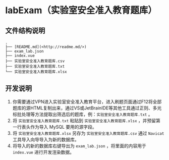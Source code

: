 # 

# labExam（实验室安全准入教育题库）

## 文件结构说明

```
.
├── [README.md](<http://readme.md/>)
├── exam_lab.json
├── index.vue
├── 实验室安全准入教育题库.csv
├── 实验室安全准入教育题库.txt
└── 实验室安全准入教育题库.xlsx

```

## 开发说明

1. 你需要通过VPN进入实验室安全准入教育平台，进入刷题页面通过F12将全部题库的源HTML复制出来，通过VS或JetBrainIDE等其他工具通过正则、多光标批处理等方法提取出筛选后的题库，例：`实验室安全准入教育题库.txt` 。
2. 将 `实验室安全准入教育题库.txt` 粘贴到 `实验室安全准入教育题库.xlsx` ，并预留第一行表头作为导入 MySQL 要用的源字段。
3. 将 `实验室安全准入教育题库.xlsx`  另存为 `实验室安全准入教育题库.csv` 通过 `Navicat` 工具导入向导导入为新的数据库。
4. 将导入的新的数据库右键导出为 `exam_lab.json` ，将里面的内容用于 `index.vue` 进行开发渲染数据。